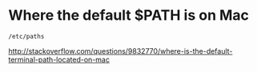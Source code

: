 # Where the default $PATH is on Mac

`/etc/paths`

http://stackoverflow.com/questions/9832770/where-is-the-default-terminal-path-located-on-mac
